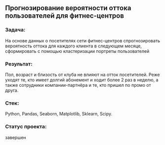 ## Прогнозирование вероятности оттока пользователей для фитнес-центров
### Задача:
На основе данных о посетителях сети фитнес-центров спрогнозировать вероятность оттока для каждого клиента в следующем месяце, сформировать с помощью кластеризации портреты пользователей
### Результат:
Пол, возраст и близость от клуба не влияют на отток посетителей. Реже уходят те, кто имеет долгий абонемент и ходит более 2 раз в неделю, а также сотрудники компании-партнёра и те, кто пришел по промо от друга.
### Стек:
Python, Pandas, Seaborn, Matplotlib, Sklearn, Scipy.
### Статус проекта:
завершен
